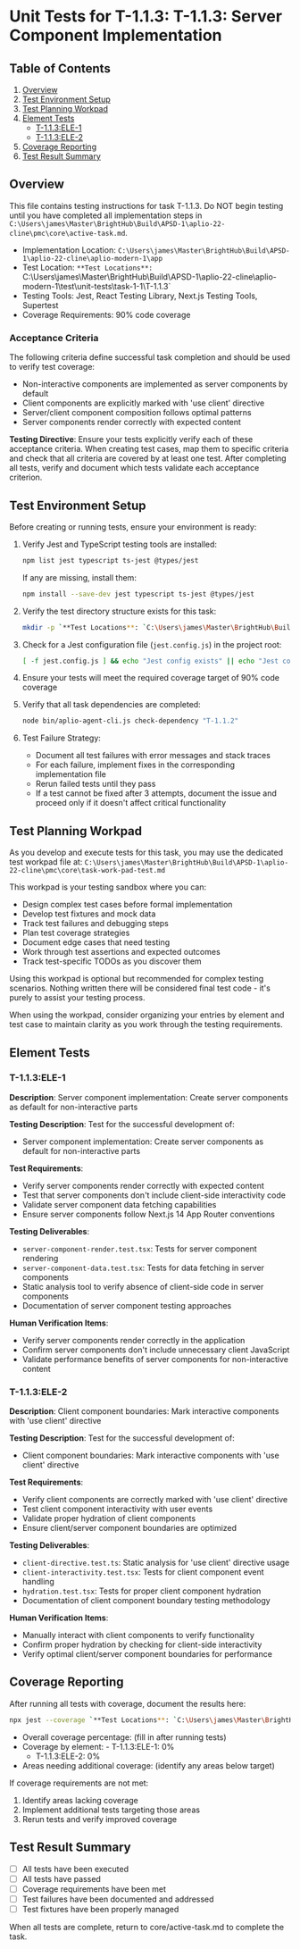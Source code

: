 # Unit Tests for T-1.1.3: T-1.1.3: Server Component Implementation

## Table of Contents
1. [Overview](#overview)
2. [Test Environment Setup](#test-environment-setup)
3. [Test Planning Workpad](#test-planning-workpad)
4. [Element Tests](#element-tests)
      - [T-1.1.3:ELE-1](#t-1.1.3ele-1)
   - [T-1.1.3:ELE-2](#t-1.1.3ele-2)
5. [Coverage Reporting](#coverage-reporting)
6. [Test Result Summary](#test-result-summary)

## Overview
This file contains testing instructions for task T-1.1.3. 
Do NOT begin testing until you have completed all implementation steps in `C:\Users\james\Master\BrightHub\Build\APSD-1\aplio-22-cline\pmc\core\active-task.md`.

- Implementation Location: `C:\Users\james\Master\BrightHub\Build\APSD-1\aplio-22-cline\aplio-modern-1\app`
- Test Location: `**Test Locations**: `C:\Users\james\Master\BrightHub\Build\APSD-1\aplio-22-cline\aplio-modern-1\test\unit-tests\task-1-1\T-1.1.3\`
- Testing Tools: Jest, React Testing Library, Next.js Testing Tools, Supertest
- Coverage Requirements: 90% code coverage

### Acceptance Criteria
The following criteria define successful task completion and should be used to verify test coverage:

- Non-interactive components are implemented as server components by default
- Client components are explicitly marked with 'use client' directive
- Server/client component composition follows optimal patterns
- Server components render correctly with expected content

**Testing Directive**: Ensure your tests explicitly verify each of these acceptance criteria. When creating test cases, map them to specific criteria and check that all criteria are covered by at least one test. After completing all tests, verify and document which tests validate each acceptance criterion.

## Test Environment Setup
Before creating or running tests, ensure your environment is ready:

1. Verify Jest and TypeScript testing tools are installed:
   ```bash
   npm list jest typescript ts-jest @types/jest
   ```
   If any are missing, install them:
   ```bash
   npm install --save-dev jest typescript ts-jest @types/jest
   ```

2. Verify the test directory structure exists for this task:
   ```bash
   mkdir -p `**Test Locations**: `C:\Users\james\Master\BrightHub\Build\APSD-1\aplio-22-cline\aplio-modern-1\test\unit-tests\task-1-1\T-1.1.3\`
   ```

3. Check for a Jest configuration file (`jest.config.js`) in the project root:
   ```bash
   [ -f jest.config.js ] && echo "Jest config exists" || echo "Jest config missing"
   ```
   
4. Ensure your tests will meet the required coverage target of 90% code coverage

5. Verify that all task dependencies are completed:
   ```bash
   node bin/aplio-agent-cli.js check-dependency "T-1.1.2"
   ```

6. Test Failure Strategy:
   - Document all test failures with error messages and stack traces
   - For each failure, implement fixes in the corresponding implementation file
   - Rerun failed tests until they pass
   - If a test cannot be fixed after 3 attempts, document the issue and proceed only if it doesn't affect critical functionality

## Test Planning Workpad

As you develop and execute tests for this task, you may use the dedicated test workpad file at:
`C:\Users\james\Master\BrightHub\Build\APSD-1\aplio-22-cline\pmc\core\task-work-pad-test.md`

This workpad is your testing sandbox where you can:
- Design complex test cases before formal implementation
- Develop test fixtures and mock data
- Track test failures and debugging steps
- Plan test coverage strategies
- Document edge cases that need testing
- Work through test assertions and expected outcomes
- Track test-specific TODOs as you discover them

Using this workpad is optional but recommended for complex testing scenarios. Nothing written there will be considered final test code - it's purely to assist your testing process.

When using the workpad, consider organizing your entries by element and test case to maintain clarity as you work through the testing requirements.

## Element Tests
### T-1.1.3:ELE-1
**Description**: Server component implementation: Create server components as default for non-interactive parts

**Testing Description**: Test for the successful development of:
- Server component implementation: Create server components as default for non-interactive parts

**Test Requirements**:
  - Verify server components render correctly with expected content
  - Test that server components don't include client-side interactivity code
  - Validate server component data fetching capabilities
  - Ensure server components follow Next.js 14 App Router conventions

**Testing Deliverables**:
  - `server-component-render.test.tsx`: Tests for server component rendering
  - `server-component-data.test.tsx`: Tests for data fetching in server components
  - Static analysis tool to verify absence of client-side code in server components
  - Documentation of server component testing approaches

**Human Verification Items**:
  - Verify server components render correctly in the application
  - Confirm server components don't include unnecessary client JavaScript
  - Validate performance benefits of server components for non-interactive content

### T-1.1.3:ELE-2
**Description**: Client component boundaries: Mark interactive components with 'use client' directive

**Testing Description**: Test for the successful development of:
- Client component boundaries: Mark interactive components with 'use client' directive

**Test Requirements**:
  - Verify client components are correctly marked with 'use client' directive
  - Test client component interactivity with user events
  - Validate proper hydration of client components
  - Ensure client/server component boundaries are optimized

**Testing Deliverables**:
  - `client-directive.test.ts`: Static analysis for 'use client' directive usage
  - `client-interactivity.test.tsx`: Tests for client component event handling
  - `hydration.test.tsx`: Tests for proper client component hydration
  - Documentation of client component boundary testing methodology

**Human Verification Items**:
  - Manually interact with client components to verify functionality
  - Confirm proper hydration by checking for client-side interactivity
  - Verify optimal client/server component boundaries for performance

## Coverage Reporting
After running all tests with coverage, document the results here:

```bash
npx jest --coverage `**Test Locations**: `C:\Users\james\Master\BrightHub\Build\APSD-1\aplio-22-cline\aplio-modern-1\test\unit-tests\task-1-1\T-1.1.3\`
```

- Overall coverage percentage: (fill in after running tests)
- Coverage by element:
      - T-1.1.3:ELE-1: 0%
    - T-1.1.3:ELE-2: 0%
- Areas needing additional coverage: (identify any areas below target)

If coverage requirements are not met:
1. Identify areas lacking coverage
2. Implement additional tests targeting those areas
3. Rerun tests and verify improved coverage

## Test Result Summary
- [ ] All tests have been executed
- [ ] All tests have passed
- [ ] Coverage requirements have been met
- [ ] Test failures have been documented and addressed
- [ ] Test fixtures have been properly managed

When all tests are complete, return to core/active-task.md to complete the task. 